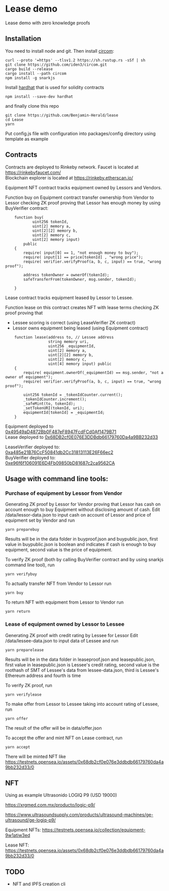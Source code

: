 # Lease demo
Lease demo with zero knowledge proofs

## Installation

You need to install node and git. Then install [circom](https://docs.circom.io/getting-started/installation/):

	curl --proto '=https' --tlsv1.2 https://sh.rustup.rs -sSf | sh
	git clone https://github.com/iden3/circom.git
	cargo build --release
	cargo install --path circom
	npm install -g snarkjs

Install [hardhat](https://hardhat.org/getting-started/#installation) that is used for solidity contracts
	
	npm install --save-dev hardhat

and finally clone this repo

	git clone https://github.com/Benjamin-Herald/lease
	cd Lease
	yarn

Put config.js file with configuration into packages/config directory using template as example


## Contracts
Contracts are deployed to Rinkeby network. Faucet is located at https://rinkebyfaucet.com/  
Blockchain explorer is located at https://rinkeby.etherscan.io/

Equipment NFT contract tracks equipment owned by Lessors and Vendors. 

Function buy on Equipment contract transfer ownership from Vendor to Lessor checking ZK proof proving that Lessor has
enough money by using BuyVerifier contract:

```
	function buy(
			uint256 tokenId,
			uint[2] memory a,
			uint[2][2] memory b,
			uint[2] memory c,
			uint[2] memory input)
        public
    {
    	require( input[0] == 1, "not enough money to buy"); 
    	require( input[1] == price[tokenId] , "wrong price"); 
    	require( verifier.verifyProof(a, b, c, input) == true, "wrong proof");
    	
    	address tokenOwner = ownerOf(tokenId);
    	safeTransferFrom(tokenOwner, msg.sender, tokenId);
    
    }

```

Lease contract tracks equipment leased by Lessor to Lessee. 

Function lease on this contract creates NFT with lease terms checking ZK proof proving that
- Lessee scoring is correct (using LeaseVerifier ZK contract)
- Lessor owns equipment being leased (using Equipment contract)

```
    function lease(address to, // Lessee address
                   string memory uri, 
                   uint256 _equipmentId,
                   uint[2] memory a,
                   uint[2][2] memory b,
                   uint[2] memory c,
                   uint[4] memory input) public 
	{
    	require( equipment.ownerOf(_equipmentId) == msg.sender, "not a owner of equipment"); 
    	require( verifier.verifyProof(a, b, c, input) == true, "wrong proof");
    	
        uint256 tokenId = _tokenIdCounter.current();
        _tokenIdCounter.increment();
        _safeMint(to, tokenId);
        _setTokenURI(tokenId, uri);
        equipmentId[tokenId] = _equipmentId;
    }

```

Equipment deployed to [0x49549aD4872Bb0F487eF8947FcdFCd0Af1479B71](https://rinkeby.etherscan.io/address/0x49549aD4872Bb0F487eF8947FcdFCd0Af1479B71)  
Lease deployed to [0x68DB2cf0E076E3DDBdb66179760Da4a9BB232d33](https://rinkeby.etherscan.io/address/0x68DB2cf0E076E3DDBdb66179760Da4a9BB232d33)

LeaseVerifier deployed to: 	[0xa485e21B76CcF50841db2Cc31813113E26F66ec2](https://rinkeby.etherscan.io/address/0xa485e21B76CcF50841db2Cc31813113E26F66ec2#code)   
BuyVerifier deployed to: 	[0xe96f6f106091E6D4Fb09850bD81687c2ca9562CA](https://rinkeby.etherscan.io/address/0xe96f6f106091E6D4Fb09850bD81687c2ca9562CA#code)  


## Usage with command line tools:

### Purchase of equipment by Lessor from Vendor

Generating ZK proof by Lessor for Vendor proving that Lessor has cash on account enough to buy Equipment
without disclosing amount of cash.
Edit /data/lessor-data.json to input cash on account of Lessor and 
price of equipment set by Vendor and run

	yarn preparebuy

Results will be in the data folder in buyproof.json and buypublic.json, first value in buypublic.json 
is boolean and indicates if cash is enough to buy equipment, second value is the price of equipment.  

To verify ZK proof (both by calling BuyVerifier contract and by using snarkjs command line tool), run  

	yarn verifybuy

To actually transfer NFT from Vendor to Lessor run

	yarn buy
	
To return NFT with equipment from Lessor to Vendor run

	yarn return
	
	

### Lease of equipment owned by Lessor to Lessee

Generating ZK proof with credit rating by Lessee for Lessor
Edit /data/lessee-data.json to input data of Lessee and run

	yarn preparelease

Results will be in the data folder in leaseproof.json and leasepublic.json, first value in leasepublic.json 
is Lessee's credit rating, second value is the roothash of SMT of Lessee's data from lessee-data.json, third is 
Lessee's Ethereum address and fourth is time

To verify ZK proof, run  

	yarn verifylease
	
To make offer from Lessor to Lessee taking into account rating of Lessee, run

	yarn offer	
	
The result of the offer will be in data/offer.json

To accept the offer and mint NFT on Lease contract, run

	yarn accept
	
There will be minted NFT like https://testnets.opensea.io/assets/0x68db2cf0e076e3ddbdb66179760da4a9bb232d33/0	


## NFT

Using as example Ultrasonido LOGIQ P9 (USD 19000)

https://xrgmed.com.mx/producto/logic-p9/

https://www.ultrasoundsupply.com/products/ultrasound-machines/ge-ultrasound/ge-logiq-p9/

Equipment NFTs: https://testnets.opensea.io/collection/equipment-9w1atiw3ed  

Lease NFT: https://testnets.opensea.io/assets/0x68db2cf0e076e3ddbdb66179760da4a9bb232d33/0


## TODO
- NFT and IPFS creation cli

